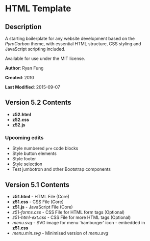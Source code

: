 HTML Template
=============

Description
-----------

A starting boilerplate for any website development based on the *PyroCarbon* theme, with essential HTML structure, CSS styling and JavaScript scripting included.

Available for use under the MIT license.

**Author**: Ryan Fung

**Created**: 2010

**Last Modified**: 2015-09-07


Version 5.2 Contents
--------------------

* **z52.html**
* **z52.css**
* **z52.js**

### Upcoming edits

* Style numbered `pre` code blocks
* Style button elements
* Style footer
* Style selection
* Test jumbotron and other Bootstrap components


Version 5.1 Contents
--------------------

* **z51.html** - HTML File (Core)
* **z51.css** - CSS File (Core)
* **z51.js** - JavaScript File (Core)
* *z51-forms.css* - CSS File for HTML form tags (Optional)
* *z51-html-ext.css* - CSS File for more HTML tags (Optional)
* *menu.svg* - SVG image for menu 'hamburger' icon - embedded in **z51.css**
* *menu.min.svg* - Minimised version of *menu.svg*
